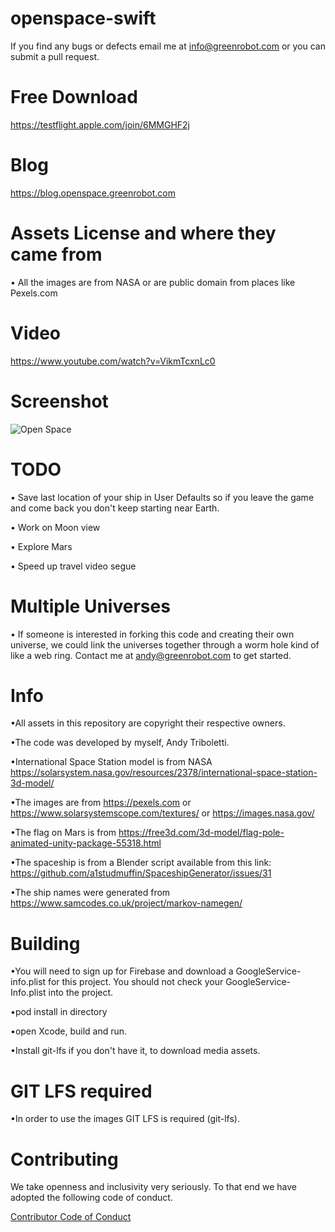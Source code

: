 # openspace-swift

If you find any bugs or defects email me at info@greenrobot.com or you can submit a pull request.


# Free Download
https://testflight.apple.com/join/6MMGHF2j

# Blog
https://blog.openspace.greenrobot.com

# Assets License and where they came from
• All the images are from NASA or are public domain from places like Pexels.com

# Video
https://www.youtube.com/watch?v=VikmTcxnLc0

# Screenshot
![Open Space](https://i.imgur.com/8ERjHc9.png)

# TODO
• Save last location of your ship in User Defaults so if you leave the game and come back you don't keep starting near Earth.

• Work on Moon view

• Explore Mars

• Speed up travel video segue

# Multiple Universes
• If someone is interested in forking this code and creating their own universe, we could link the universes together through a worm hole kind of like a web ring. Contact me at andy@greenrobot.com to get started.

# Info
•All assets in this repository are copyright their respective owners.

•The code was developed by myself, Andy Triboletti.

•International Space Station model is from NASA
https://solarsystem.nasa.gov/resources/2378/international-space-station-3d-model/

•The images are from https://pexels.com or https://www.solarsystemscope.com/textures/ or https://images.nasa.gov/

•The flag on Mars is from https://free3d.com/3d-model/flag-pole-animated-unity-package-55318.html

•The spaceship is from a Blender script available from this link: https://github.com/a1studmuffin/SpaceshipGenerator/issues/31

•The ship names were generated from https://www.samcodes.co.uk/project/markov-namegen/

# Building
•You will need to sign up for Firebase and download a GoogleService-info.plist for this project. You should not check your GoogleService-Info.plist into the project.

•pod install in directory

•open Xcode, build and run.

•Install git-lfs if you don't have it, to download media assets.

# GIT LFS required
•In order to use the images GIT LFS is required (git-lfs).

# Contributing

We take openness and inclusivity very seriously. To that end we have adopted the following code of conduct.

[Contributor Code of Conduct](CODE_OF_CONDUCT.md)
